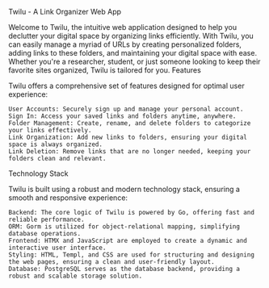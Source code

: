 Twilu - A Link Organizer Web App

Welcome to Twilu, the intuitive web application designed to help you declutter your digital space by organizing links efficiently. With Twilu, you can easily manage a myriad of URLs by creating personalized folders, adding links to these folders, and maintaining your digital space with ease. Whether you're a researcher, student, or just someone looking to keep their favorite sites organized, Twilu is tailored for you.
Features

Twilu offers a comprehensive set of features designed for optimal user experience:

    User Accounts: Securely sign up and manage your personal account.
    Sign In: Access your saved links and folders anytime, anywhere.
    Folder Management: Create, rename, and delete folders to categorize your links effectively.
    Link Organization: Add new links to folders, ensuring your digital space is always organized.
    Link Deletion: Remove links that are no longer needed, keeping your folders clean and relevant.

Technology Stack

Twilu is built using a robust and modern technology stack, ensuring a smooth and responsive experience:

    Backend: The core logic of Twilu is powered by Go, offering fast and reliable performance.
    ORM: Gorm is utilized for object-relational mapping, simplifying database operations.
    Frontend: HTMX and JavaScript are employed to create a dynamic and interactive user interface.
    Styling: HTML, Templ, and CSS are used for structuring and designing the web pages, ensuring a clean and user-friendly layout.
    Database: PostgreSQL serves as the database backend, providing a robust and scalable storage solution.
